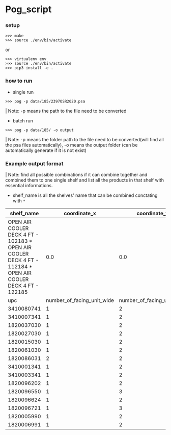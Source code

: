 # Pog_script

### setup

```
>>> make
>>> source ./env/bin/activate
```

or 

```
>>> virtualenv env
>>> source ./env/bin/activate
>>> pip3 install -e .
```

### how to run

* single run 

```
>>> pog -p data/185/2397OSR2020.psa
```
| Note: -p means the path to the file need to be converted

* batch run

```
>>> pog -p data/185/ -o output
```

| Note: -p means the folder path to the file need to be converted(will find all the psa files automatically), -o means the output folder (can be automatically generate if it is not exist)


### Example output format

| Note: find all possible combinations if it can combine together and combined them to one single shelf and list all the products in that shelf with essential informations.

* shelf_name is all the shelves' name that can be combined conctating with `*`

|shelf_name                                                                                                  |coordinate_x|coordinate_y|shelf_width|shelf_height|shelf_depth|merch_width|merch_height|merch_depth|
|------------------------------------------------------------------------------------------------------------|------------|------------|-----------|------------|-----------|-----------|------------|-----------|
|OPEN AIR COOLER DECK 4 FT - 102183 * OPEN AIR COOLER DECK 4 FT - 112184 * OPEN AIR COOLER DECK 4 FT - 122185|0.0         |0.0         |144.0      |1.25        |32.5       |144.0      |21.12       |32.5       |
| upc | number_of_facing_unit_wide |number_of_facing_unit_high | number_of_facing_unit_deep| 
|3410080741                                                                                                  |1           |2           |2          |            |           |           |            |           |
|3410007341                                                                                                  |1           |2           |2          |            |           |           |            |           |
|1820037030                                                                                                  |1           |2           |2          |            |           |           |            |           |
|1820027030                                                                                                  |1           |2           |2          |            |           |           |            |           |
|1820015030                                                                                                  |1           |2           |4          |            |           |           |            |           |
|1820061030                                                                                                  |1           |2           |2          |            |           |           |            |           |
|1820086031                                                                                                  |2           |2           |4          |            |           |           |            |           |
|3410001341                                                                                                  |1           |2           |2          |            |           |           |            |           |
|3410003341                                                                                                  |1           |2           |2          |            |           |           |            |           |
|1820096202                                                                                                  |1           |2           |2          |            |           |           |            |           |
|1820096550                                                                                                  |1           |3           |2          |            |           |           |            |           |
|1820096624                                                                                                  |1           |2           |2          |            |           |           |            |           |
|1820096721                                                                                                  |1           |3           |2          |            |           |           |            |           |
|1820005990                                                                                                  |1           |2           |3          |            |           |           |            |           |
|1820006991                                                                                                  |1           |2           |5          |            |           |           |            |           |



